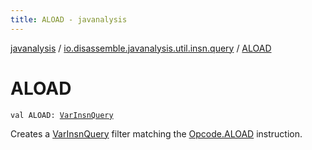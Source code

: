 ```yaml
---
title: ALOAD - javanalysis
---
```


[javanalysis](../index.html) / [io.disassemble.javanalysis.util.insn.query](index.html) / [ALOAD](./-a-l-o-a-d.html)

# ALOAD

`val ALOAD: `[`VarInsnQuery`](-var-insn-query/index.html)

Creates a [VarInsnQuery](-var-insn-query/index.html) filter matching the [Opcode.ALOAD](#) instruction.

